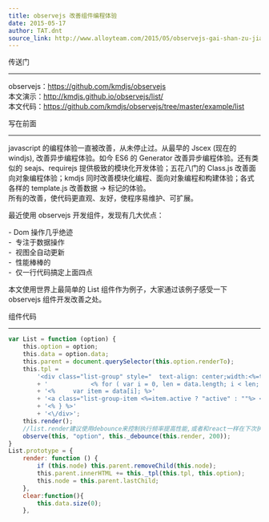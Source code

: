 ```yaml
---
title: observejs 改善组件编程体验
date: 2015-05-17
author: TAT.dnt
source_link: http://www.alloyteam.com/2015/05/observejs-gai-shan-zu-jian-kai-fa-ti-yan/
---
```


<!-- {% raw %} - for jekyll -->

传送门  

* * *

observejs：<https://github.com/kmdjs/observejs>  
本文演示：<http://kmdjs.github.io/observejs/list/>  
本文代码：<https://github.com/kmdjs/observejs/tree/master/example/list>

写在前面  

* * *

javascript 的编程体验一直被改善，从未停止过。从最早的 Jscex (现在的 windjs), 改善异步编程体验。如今 ES6 的 Generator 改善异步编程体验。还有类似的 seajs、requirejs 提供极致的模块化开发体验；五花八门的 Class.js 改善面向对象编程体验；kmdjs 同时改善模块化编程、面向对象编程和构建体验；各式各样的 template.js 改善数据 -> 标记的体验。  
所有的改善，使代码更直观、友好，使程序易维护、可扩展。

最近使用 observejs 开发组件，发现有几大优点：

\- Dom 操作几乎绝迹  
-  专注于数据操作  
-  视图全自动更新  
-  性能棒棒的  
-  仅一行代码搞定上面四点

本文使用世界上最简单的 List 组件作为例子，大家通过该例子感受一下 observejs 组件开发改善之处。

组件代码  

* * *

```javascript
var List = function (option) {
    this.option = option;
    this.data = option.data;
    this.parent = document.querySelector(this.option.renderTo);
    this.tpl =
        '<div class="list-group" style="  text-align: center;width:<%=typeof width === "number"?width+"px":width%>;" >'
        + '            <% for ( var i = 0, len = data.length; i < len; i++) { %>'
        + '<%     var item = data[i]; %>'
        + '<a class="list-group-item <%=item.active ? "active" : ""%> <%=item.disabled ? "disabled" : ""%>" href="<%=item.href%>" target="<%=item.target?item.target:""%>"><%=item.text%><\/a>'
        + '<% } %>'
        + '<\/div>';
    this.render();
    //list.render建议使用debounce来控制执行频率提高性能,或者和react一样在下次执行requestAnimFrame的时候更新
    observe(this, "option", this._debounce(this.render, 200));
}
List.prototype = {
    render: function () {
        if (this.node) this.parent.removeChild(this.node);
        this.parent.innerHTML += this._tpl(this.tpl, this.option);
        this.node = this.parent.lastChild;
    },
	clear:function(){
		this.data.size(0);
	},
```


<!-- {% endraw %} - for jekyll -->
